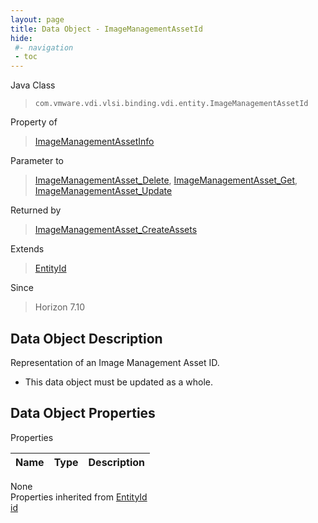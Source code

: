 ```yaml
---
layout: page
title: Data Object - ImageManagementAssetId
hide:
 #- navigation
 - toc
---
```


  
  
  



Java Class  
> `com.vmware.vdi.vlsi.binding.vdi.entity.ImageManagementAssetId`

Property of  
> [ImageManagementAssetInfo](vdi.utils.imagemanagement.ImageManagementAsset.ImageManagementAssetInfo.md#field_detail)

Parameter to  
> [ImageManagementAsset_Delete](vdi.utils.imagemanagement.ImageManagementAsset.md#delete), [ImageManagementAsset_Get](vdi.utils.imagemanagement.ImageManagementAsset.md#get), [ImageManagementAsset_Update](vdi.utils.imagemanagement.ImageManagementAsset.md#update)

Returned by  
> [ImageManagementAsset_CreateAssets](vdi.utils.imagemanagement.ImageManagementAsset.md#createAssets)

Extends  
> [EntityId](vdi.EntityId.md)

Since  
> Horizon 7.10


## Data Object Description 

Representation of an Image Management Asset ID. 

  * This data object must be updated as a whole.



## Data Object Properties

Properties

Name |  Type |  Description   
---|---|---  
None  
Properties inherited from [EntityId](vdi.EntityId.md)  
[id](vdi.EntityId.md#id)  
  
  
 
  
  

